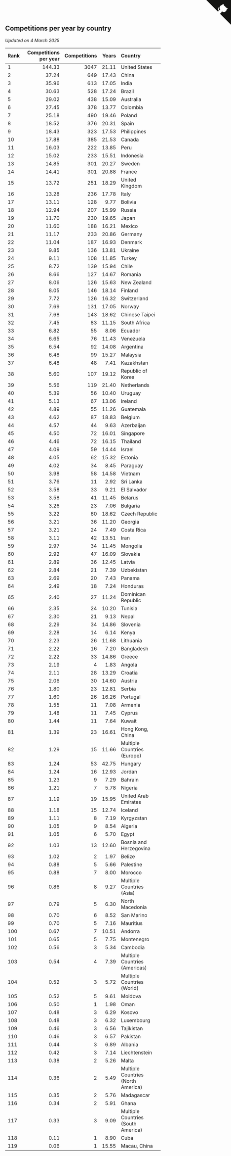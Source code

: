 ## Competitions per year by country

*Updated on  4 March 2025*

| Rank | Competitions per year | Competitions | Years | Country |
| :--- | ---: | ---: | ---: | :--- |
| 1 | 144.33 | 3047 | 21.11 | United States |
| 2 | 37.24 | 649 | 17.43 | China |
| 3 | 35.96 | 613 | 17.05 | India |
| 4 | 30.63 | 528 | 17.24 | Brazil |
| 5 | 29.02 | 438 | 15.09 | Australia |
| 6 | 27.45 | 378 | 13.77 | Colombia |
| 7 | 25.18 | 490 | 19.46 | Poland |
| 8 | 18.52 | 376 | 20.31 | Spain |
| 9 | 18.43 | 323 | 17.53 | Philippines |
| 10 | 17.88 | 385 | 21.53 | Canada |
| 11 | 16.03 | 222 | 13.85 | Peru |
| 12 | 15.02 | 233 | 15.51 | Indonesia |
| 13 | 14.85 | 301 | 20.27 | Sweden |
| 14 | 14.41 | 301 | 20.88 | France |
| 15 | 13.72 | 251 | 18.29 | United Kingdom |
| 16 | 13.28 | 236 | 17.78 | Italy |
| 17 | 13.11 | 128 | 9.77 | Bolivia |
| 18 | 12.94 | 207 | 15.99 | Russia |
| 19 | 11.70 | 230 | 19.65 | Japan |
| 20 | 11.60 | 188 | 16.21 | Mexico |
| 21 | 11.17 | 233 | 20.86 | Germany |
| 22 | 11.04 | 187 | 16.93 | Denmark |
| 23 | 9.85 | 136 | 13.81 | Ukraine |
| 24 | 9.11 | 108 | 11.85 | Turkey |
| 25 | 8.72 | 139 | 15.94 | Chile |
| 26 | 8.66 | 127 | 14.67 | Romania |
| 27 | 8.06 | 126 | 15.63 | New Zealand |
| 28 | 8.05 | 146 | 18.14 | Finland |
| 29 | 7.72 | 126 | 16.32 | Switzerland |
| 30 | 7.69 | 131 | 17.05 | Norway |
| 31 | 7.68 | 143 | 18.62 | Chinese Taipei |
| 32 | 7.45 | 83 | 11.15 | South Africa |
| 33 | 6.82 | 55 | 8.06 | Ecuador |
| 34 | 6.65 | 76 | 11.43 | Venezuela |
| 35 | 6.54 | 92 | 14.08 | Argentina |
| 36 | 6.48 | 99 | 15.27 | Malaysia |
| 37 | 6.48 | 48 | 7.41 | Kazakhstan |
| 38 | 5.60 | 107 | 19.12 | Republic of Korea |
| 39 | 5.56 | 119 | 21.40 | Netherlands |
| 40 | 5.39 | 56 | 10.40 | Uruguay |
| 41 | 5.13 | 67 | 13.06 | Ireland |
| 42 | 4.89 | 55 | 11.26 | Guatemala |
| 43 | 4.62 | 87 | 18.83 | Belgium |
| 44 | 4.57 | 44 | 9.63 | Azerbaijan |
| 45 | 4.50 | 72 | 16.01 | Singapore |
| 46 | 4.46 | 72 | 16.15 | Thailand |
| 47 | 4.09 | 59 | 14.44 | Israel |
| 48 | 4.05 | 62 | 15.32 | Estonia |
| 49 | 4.02 | 34 | 8.45 | Paraguay |
| 50 | 3.98 | 58 | 14.58 | Vietnam |
| 51 | 3.76 | 11 | 2.92 | Sri Lanka |
| 52 | 3.58 | 33 | 9.21 | El Salvador |
| 53 | 3.58 | 41 | 11.45 | Belarus |
| 54 | 3.26 | 23 | 7.06 | Bulgaria |
| 55 | 3.22 | 60 | 18.62 | Czech Republic |
| 56 | 3.21 | 36 | 11.20 | Georgia |
| 57 | 3.21 | 24 | 7.49 | Costa Rica |
| 58 | 3.11 | 42 | 13.51 | Iran |
| 59 | 2.97 | 34 | 11.45 | Mongolia |
| 60 | 2.92 | 47 | 16.09 | Slovakia |
| 61 | 2.89 | 36 | 12.45 | Latvia |
| 62 | 2.84 | 21 | 7.39 | Uzbekistan |
| 63 | 2.69 | 20 | 7.43 | Panama |
| 64 | 2.49 | 18 | 7.24 | Honduras |
| 65 | 2.40 | 27 | 11.24 | Dominican Republic |
| 66 | 2.35 | 24 | 10.20 | Tunisia |
| 67 | 2.30 | 21 | 9.13 | Nepal |
| 68 | 2.29 | 34 | 14.86 | Slovenia |
| 69 | 2.28 | 14 | 6.14 | Kenya |
| 70 | 2.23 | 26 | 11.68 | Lithuania |
| 71 | 2.22 | 16 | 7.20 | Bangladesh |
| 72 | 2.22 | 33 | 14.86 | Greece |
| 73 | 2.19 | 4 | 1.83 | Angola |
| 74 | 2.11 | 28 | 13.29 | Croatia |
| 75 | 2.06 | 30 | 14.60 | Austria |
| 76 | 1.80 | 23 | 12.81 | Serbia |
| 77 | 1.60 | 26 | 16.26 | Portugal |
| 78 | 1.55 | 11 | 7.08 | Armenia |
| 79 | 1.48 | 11 | 7.45 | Cyprus |
| 80 | 1.44 | 11 | 7.64 | Kuwait |
| 81 | 1.39 | 23 | 16.61 | Hong Kong, China |
| 82 | 1.29 | 15 | 11.66 | Multiple Countries (Europe) |
| 83 | 1.24 | 53 | 42.75 | Hungary |
| 84 | 1.24 | 16 | 12.93 | Jordan |
| 85 | 1.23 | 9 | 7.29 | Bahrain |
| 86 | 1.21 | 7 | 5.78 | Nigeria |
| 87 | 1.19 | 19 | 15.95 | United Arab Emirates |
| 88 | 1.18 | 15 | 12.74 | Iceland |
| 89 | 1.11 | 8 | 7.19 | Kyrgyzstan |
| 90 | 1.05 | 9 | 8.54 | Algeria |
| 91 | 1.05 | 6 | 5.70 | Egypt |
| 92 | 1.03 | 13 | 12.60 | Bosnia and Herzegovina |
| 93 | 1.02 | 2 | 1.97 | Belize |
| 94 | 0.88 | 5 | 5.66 | Palestine |
| 95 | 0.88 | 7 | 8.00 | Morocco |
| 96 | 0.86 | 8 | 9.27 | Multiple Countries (Asia) |
| 97 | 0.79 | 5 | 6.30 | North Macedonia |
| 98 | 0.70 | 6 | 8.52 | San Marino |
| 99 | 0.70 | 5 | 7.16 | Mauritius |
| 100 | 0.67 | 7 | 10.51 | Andorra |
| 101 | 0.65 | 5 | 7.75 | Montenegro |
| 102 | 0.56 | 3 | 5.34 | Cambodia |
| 103 | 0.54 | 4 | 7.39 | Multiple Countries (Americas) |
| 104 | 0.52 | 3 | 5.72 | Multiple Countries (World) |
| 105 | 0.52 | 5 | 9.61 | Moldova |
| 106 | 0.50 | 1 | 1.98 | Oman |
| 107 | 0.48 | 3 | 6.29 | Kosovo |
| 108 | 0.48 | 3 | 6.32 | Luxembourg |
| 109 | 0.46 | 3 | 6.56 | Tajikistan |
| 110 | 0.46 | 3 | 6.57 | Pakistan |
| 111 | 0.44 | 3 | 6.89 | Albania |
| 112 | 0.42 | 3 | 7.14 | Liechtenstein |
| 113 | 0.38 | 2 | 5.26 | Malta |
| 114 | 0.36 | 2 | 5.49 | Multiple Countries (North America) |
| 115 | 0.35 | 2 | 5.76 | Madagascar |
| 116 | 0.34 | 2 | 5.91 | Ghana |
| 117 | 0.33 | 3 | 9.09 | Multiple Countries (South America) |
| 118 | 0.11 | 1 | 8.90 | Cuba |
| 119 | 0.06 | 1 | 15.55 | Macau, China |


<a href="https://github.com/JustinTimeCuber/wca_statistics" class="github-corner" aria-label="View source on Github"><svg width="80" height="80" viewBox="0 0 250 250" style="fill:#151513; color:#fff; position: absolute; top: 0; border: 0; right: 0;" aria-hidden="true"><path d="M0,0 L115,115 L130,115 L142,142 L250,250 L250,0 Z"></path><path d="M128.3,109.0 C113.8,99.7 119.0,89.6 119.0,89.6 C122.0,82.7 120.5,78.6 120.5,78.6 C119.2,72.0 123.4,76.3 123.4,76.3 C127.3,80.9 125.5,87.3 125.5,87.3 C122.9,97.6 130.6,101.9 134.4,103.2" fill="currentColor" style="transform-origin: 130px 106px;" class="octo-arm"></path><path d="M115.0,115.0 C114.9,115.1 118.7,116.5 119.8,115.4 L133.7,101.6 C136.9,99.2 139.9,98.4 142.2,98.6 C133.8,88.0 127.5,74.4 143.8,58.0 C148.5,53.4 154.0,51.2 159.7,51.0 C160.3,49.4 163.2,43.6 171.4,40.1 C171.4,40.1 176.1,42.5 178.8,56.2 C183.1,58.6 187.2,61.8 190.9,65.4 C194.5,69.0 197.7,73.2 200.1,77.6 C213.8,80.2 216.3,84.9 216.3,84.9 C212.7,93.1 206.9,96.0 205.4,96.6 C205.1,102.4 203.0,107.8 198.3,112.5 C181.9,128.9 168.3,122.5 157.7,114.1 C157.9,116.9 156.7,120.9 152.7,124.9 L141.0,136.5 C139.8,137.7 141.6,141.9 141.8,141.8 Z" fill="currentColor" class="octo-body"></path></svg></a><style>.github-corner:hover .octo-arm{animation:octocat-wave 560ms ease-in-out}@keyframes octocat-wave{0%,100%{transform:rotate(0)}20%,60%{transform:rotate(-25deg)}40%,80%{transform:rotate(10deg)}}@media (max-width:500px){.github-corner:hover .octo-arm{animation:none}.github-corner .octo-arm{animation:octocat-wave 560ms ease-in-out}}</style>
